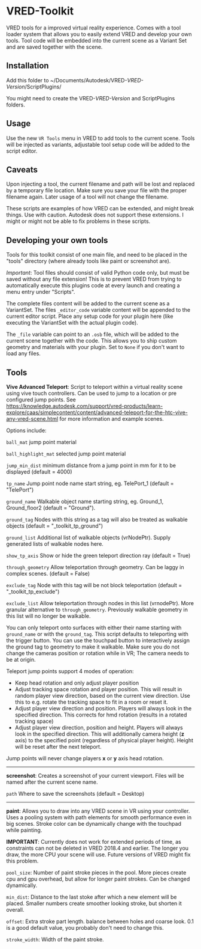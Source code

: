 # VRED-Toolkit

VRED tools for a improved virtual reality experience. Comes with a tool loader system that allows you to easily extend VRED and develop your own tools. Tool code will be embedded into the current scene as a Variant Set and are saved together with the scene.



## Installation

Add this folder to ~/Documents/Autodesk/VRED-_VRED-Version_/ScriptPlugins/

You might need to create the VRED-_VRED-Version_ and ScriptPlugins folders.



## Usage

Use the new `VR Tools` menu in VRED to add tools to the current scene. Tools will be injected as variants, adjustable tool setup code will be added to the script editor.



## Caveats

Upon injecting a tool, the current filename and path will be lost and replaced by a temporary file location. Make sure you save your file with the proper filename again. Later usage of a tool will not change the filename.

These scripts are examples of how VRED can be extended, and might break things. Use with caution. Autodesk does not support these extensions. I might or might not be able to fix problems in these scripts.



## Developing your own tools

Tools for this toolkit consist of one main file, and need to be placed in the "tools" directory (where already tools like paint or screenshot are).

_Important_: Tool files should consist of valid Python code only, but must be saved without any file extension! This is to prevent VRED from trying to automatically execute this plugins code at every launch and creating a menu entry under "Scripts".

The complete files content will be added to the current scene as a VariantSet. The files `_editor_code` variable content will be appended to the current editor script. Place any setup code for your plugin here (like executing the VariantSet with the actual plugin code).

The `_file` variable can point to an `.osb` file, which will be added to the current scene together with the code. This allows you to ship custom geometry and materials with your plugin. Set to `None` if you don't want to load any files.



## Tools

__Vive Advanced Teleport__: Script to teleport within a virtual reality scene using vive touch controllers. Can be used to jump to a location or pre configured jump points. See https://knowledge.autodesk.com/support/vred-products/learn-explore/caas/simplecontent/content/advanced-teleport-for-the-htc-vive-any-vred-scene.html for more information and example scenes.

Options include: 

`ball_mat` jump point material

`ball_highlight_mat` selected jump point material

`jump_min_dist` minimum distance from a jump point in mm for it to be displayed (default = 4000)

`tp_name` Jump point node name start string, eg. TelePort_1 (default = "TelePort")

`ground_name` Walkable object name starting string, eg. Ground_1, Ground_floor2 (default = "Ground").

`ground_tag` Nodes with this string as a tag will also be treated as walkable objects (default = "_toolkit_tp_ground")

`ground_list` Additional list of walkable objects (vrNodePtr). Supply generated lists of walkable nodes here.

`show_tp_axis` Show or hide the green teleport direction ray (default = True)

`through_geometry` Allow teleportation through geometry. Can be laggy in complex scenes. (default = False)

`exclude_tag` Node with this tag will be not block teleportation (default = "_toolkit_tp_exclude")

`exclude_list` Allow teleportation through nodes in this list (vrnodePtr). More granular alternative to `through_geometry`. Previously walkable geometry in this list will no longer be walkable.



You can only teleport onto surfaces with either their name starting with `ground_name` or with the `ground_tag`. This script defaults to teleporting with the trigger button. You can use the touchpad button to interactively assign the ground tag to geometry to make it walkable. Make sure you do not change the cameras position or rotation while in VR; The camera needs to be at origin.

Teleport jump points support 4 modes of operation:

- Keep head rotation and only adjust player position
- Adjust tracking space rotation and player position. This will result in random player view direction, based on the current view direction. Use this to e.g. rotate the tracking space to fit in a room or reset it.
- Adjust player view direction and position. Players will always look in the specified direction. This corrects for hmd rotation (results in a rotated tracking space)
- Adjust player view direction, position and height. Players will always look in the specified direction. This will additionally camera height (__z__ axis) to the specified point (regardless of physical player height). Height will be reset after the next teleport.

Jump points will never change players __x__ or __y__ axis head rotation.



---

__screenshot__: Creates a screenshot of your current viewport. Files will be named after the current scene name.

`path` Where to save the screenshots (default = Desktop)



---

__paint__: Allows you to draw into any VRED scene in VR using your controller. Uses a pooling system with path elements for smooth performance even in big scenes. Stroke color can be dynamically change with the touchpad while painting.

__IMPORTANT__: Currently does not work for extended periods of time, as constraints can not be deleted in VRED 2018.4 and earlier. The longer you draw, the more CPU your scene will use. Future versions of VRED might fix this problem.

`pool_size`: Number of paint stroke pieces in the pool. More pieces create cpu and gpu overhead, but allow for longer paint strokes. Can be changed dynamically.

`min_dist`: Distance to the last stoke after which a new element will be placed. Smaller numbers create smoother looking stroke, but shorten it overall.

`offset`: Extra stroke part length. balance between holes and coarse look. 0.1 is a good default value, you probably don't need to change this.

`stroke_width`: Width of the paint stroke.